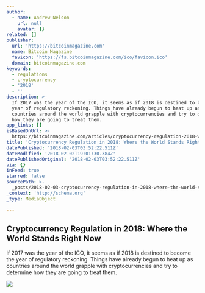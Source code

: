 ```yaml
---
author:
  - name: Andrew Nelson
    url: null
    avatar: {}
related: []
publisher:
  url: 'https://bitcoinmagazine.com'
  name: Bitcoin Magazine
  favicon: 'https://fs.bitcoinmagazine.com/ico/favicon.ico'
  domain: bitcoinmagazine.com
keywords:
  - regulations
  - cryptocurrency
  - '2018'
  - ''
description: >-
  If 2017 was the year of the ICO, it seems as if 2018 is destined to become the
  year of regulatory reckoning. Things have already begun to heat up as
  countries around the world grapple with cryptocurrencies and try to determine
  how they are going to treat them.
app_links: []
isBasedOnUrl: >-
  https://bitcoinmagazine.com/articles/cryptocurrency-regulation-2018-where-world-stands-right-now/
title: 'Cryptocurrency Regulation in 2018: Where the World Stands Right Now'
datePublished: '2018-02-03T03:52:22.511Z'
dateModified: '2018-02-02T19:01:30.384Z'
datePublishedOriginal: '2018-02-03T03:52:22.511Z'
via: {}
inFeed: true
starred: false
sourcePath: >-
  _posts/2018-02-03-cryptocurrency-regulation-in-2018-where-the-world-stands-ri.md
_context: 'http://schema.org'
_type: MediaObject

---
```

<article style=""><h1>Cryptocurrency Regulation in 2018: Where the World Stands Right Now</h1><p>If 2017 was the year of the ICO, it seems as if 2018 is destined to become the year of regulatory reckoning. Things have already begun to heat up as countries around the world grapple with cryptocurrencies and try to determine how they are going to treat them.</p><img src="https://fs.bitcoinmagazine.com/img/images/FEB-COVER-THUMB.max-800x800.jpg" /></article>